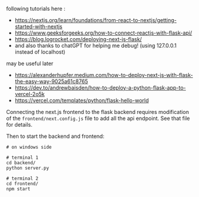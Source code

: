 following tutorials here : 
- https://nextjs.org/learn/foundations/from-react-to-nextjs/getting-started-with-nextjs
- https://www.geeksforgeeks.org/how-to-connect-reactjs-with-flask-api/
- https://blog.logrocket.com/deploying-next-js-flask/
- and also thanks to chatGPT for helping me debug!  (using 127.0.0.1 instead of localhost)

may be useful later
- https://alexanderhupfer.medium.com/how-to-deploy-next-js-with-flask-the-easy-way-9025a61c8765
- https://dev.to/andrewbaisden/how-to-deploy-a-python-flask-app-to-vercel-2o5k
- https://vercel.com/templates/python/flask-hello-world

Connecting the next.js frontend to the flask backend requires modification of the ```frontend/next.config.js``` file to add all the api endpoint.  See that file for details.

Then to start the backend and frontend:

```
# on windows side

# terminal 1
cd backend/
python server.py

# terminal 2
cd frontend/
npm start
```


